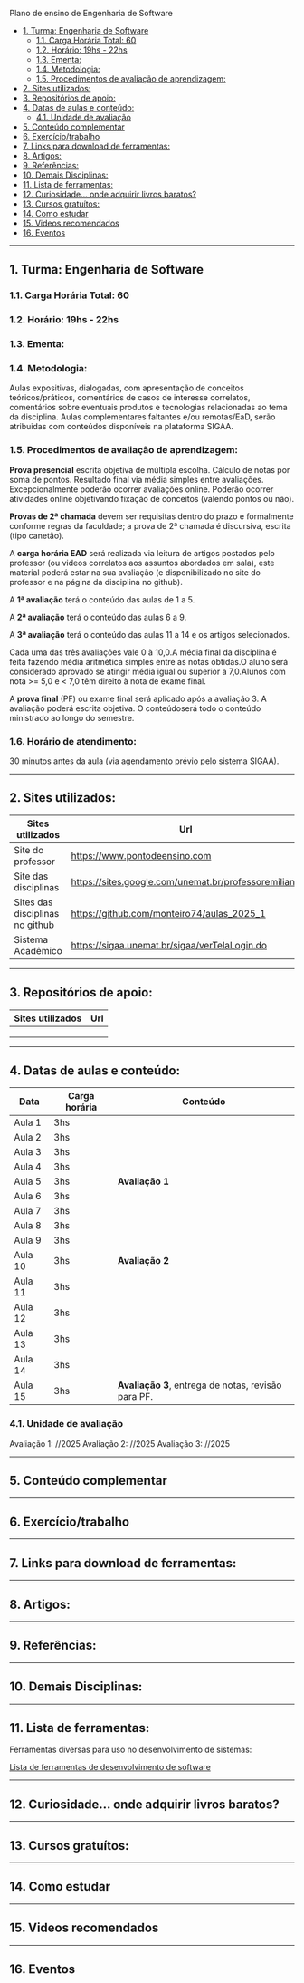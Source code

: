 Plano de ensino de Engenharia de Software

- [1. Turma: Engenharia de Software](#1-turma-engenharia-de-software)
  - [1.1. Carga Horária Total: 60](#11-carga-horária-total-60)
  - [1.2. Horário: 19hs - 22hs](#12-horário-19hs---22hs)
  - [1.3. Ementa:](#13-ementa)
  - [1.4. Metodologia:](#14-metodologia)
  - [1.5. Procedimentos de avaliação de aprendizagem:](#15-procedimentos-de-avaliação-de-aprendizagem)
- [2. Sites utilizados:](#2-sites-utilizados)
- [3. Repositórios de apoio:](#3-repositórios-de-apoio)
- [4. Datas de aulas e conteúdo:](#4-datas-de-aulas-e-conteúdo)
  - [4.1. Unidade de avaliação](#41-unidade-de-avaliação)
- [5. Conteúdo complementar](#5-conteúdo-complementar)
- [6. Exercício/trabalho](#6-exercíciotrabalho)
- [7. Links para download de ferramentas:](#7-links-para-download-de-ferramentas)
- [8. Artigos:](#8-artigos)
- [9. Referências:](#9-referências)
- [10. Demais Disciplinas:](#10-demais-disciplinas)
- [11. Lista de ferramentas:](#11-lista-de-ferramentas)
- [12. Curiosidade... onde adquirir livros baratos?](#12-curiosidade-onde-adquirir-livros-baratos)
- [13. Cursos gratuítos:](#13-cursos-gratuítos)
- [14. Como estudar](#14-como-estudar)
- [15. Videos recomendados](#15-videos-recomendados)
- [16. Eventos](#16-eventos)



---
## 1. Turma: Engenharia de Software

### 1.1. Carga Horária Total: 60

### 1.2. Horário: 19hs - 22hs

### 1.3. Ementa:

### 1.4. Metodologia:

Aulas expositivas, dialogadas, com apresentação de conceitos teóricos/práticos, comentários de casos de interesse correlatos, comentários sobre eventuais produtos e tecnologias relacionadas ao tema da disciplina. Aulas complementares faltantes e/ou remotas/EaD, serão atribuidas com conteúdos disponíveis na plataforma SIGAA.

### 1.5. Procedimentos de avaliação de aprendizagem:

**Prova presencial** escrita objetiva de múltipla escolha. Cálculo de notas por soma de pontos. Resultado final via média simples entre avaliações. Excepcionalmente poderão ocorrer avaliações online. Poderão ocorrer atividades online objetivando fixação de conceitos (valendo pontos ou não).

**Provas de 2ª chamada** devem ser requisitas dentro do prazo e formalmente conforme regras da faculdade; a prova de 2ª chamada é discursiva, escrita (tipo canetão).

A **carga horária EAD** será realizada via leitura de artigos postados pelo professor (ou videos correlatos aos assuntos abordados em sala), este material poderá estar na sua avaliação (e disponibilizado no site do professor e na página da disciplina no github).

A **1ª avaliação** terá o conteúdo das aulas de 1 a 5.

A **2ª avaliação** terá o conteúdo das aulas 6 a 9.

A **3ª avaliação** terá o conteúdo das aulas 11 a 14 e os artigos selecionados. 

Cada uma das três avaliações vale 0 à 10,0.A média final da disciplina é feita fazendo média aritmética simples entre as notas obtidas.O aluno será considerado aprovado se atingir média igual ou superior a 7,0.Alunos com nota >= 5,0 e < 7,0 têm direito à nota de exame final. 

A **prova final** (PF) ou exame final será aplicado após a avaliação 3. A avaliação poderá escrita objetiva. O conteúdoserá todo o conteúdo ministrado ao longo do semestre.

### 1.6. Horário de atendimento:

30 minutos antes da aula (via agendamento prévio pelo sistema SIGAA).

---
## 2. Sites utilizados:


|Sites utilizados|Url|
|-----|-----|
|Site do professor	| https://www.pontodeensino.com |
|Site das disciplinas | https://sites.google.com/unemat.br/professoremiliano |
|Sites das disciplinas no github | https://github.com/monteiro74/aulas_2025_1 |
|Sistema Acadêmico | https://sigaa.unemat.br/sigaa/verTelaLogin.do|

---
## 3. Repositórios de apoio:

|Sites utilizados|Url|
|-----|-----|
| |  |
| |  |
| |  |

---
## 4. Datas de aulas e conteúdo:


|Data | Carga horária| Conteúdo |
|-----|--------------|----------|
| Aula 1  | 3hs      |          |
| Aula 2  | 3hs      |          |
| Aula 3  | 3hs      |          |
| Aula 4  | 3hs      |          |
| Aula 5  | 3hs      | **Avaliação 1** |
| Aula 6  | 3hs      |          |
| Aula 7  | 3hs      |          |
| Aula 8  | 3hs      |          |
| Aula 9  | 3hs      |          |
| Aula 10 | 3hs      | **Avaliação 2** |
| Aula 11 | 3hs      |          |
| Aula 12 | 3hs      |          |
| Aula 13 | 3hs      |          |
| Aula 14 | 3hs      |          |
| Aula 15 | 3hs      | **Avaliação 3**, entrega de notas, revisão para PF. |


### 4.1. Unidade de avaliação

Avaliação 1: //2025
Avaliação 2: //2025
Avaliação 3: //2025

---
## 5. Conteúdo complementar

---
## 6. Exercício/trabalho

---
## 7. Links para download de ferramentas:

---
## 8. Artigos:

---
## 9. Referências:

---
## 10. Demais Disciplinas:

---
## 11. Lista de ferramentas:



Ferramentas diversas para uso no desenvolvimento de sistemas:

[Lista de ferramentas de desenvolvimento de software](https://github.com/monteiro74/lista_de_ferramentas)


---
## 12. Curiosidade... onde adquirir livros baratos?

---
## 13. Cursos gratuítos:

---
## 14. Como estudar

---
## 15. Videos recomendados

---
## 16. Eventos

